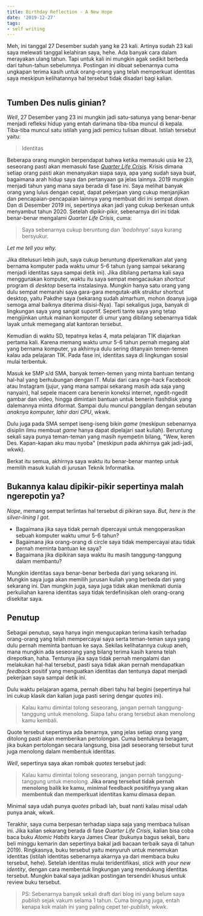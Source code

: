 ```yaml
---
title: Birthday Reflection - A New Hope
date: '2019-12-27'
tags:
- self writing
---
```


Meh, ini tanggal 27 Desember sudah yang ke 23 kali. Artinya sudah 23 kali saya melewati tanggal kelahiran saya, hehe. Ada banyak cara dalam merayakan ulang tahun. Tapi untuk kali ini mungkin agak sedikit berbeda dari tahun-tahun sebelumnya. Postingan ini dibuat sebenarnya cuma ungkapan terima kasih untuk orang-orang yang telah memperkuat identitas saya meskipun kelihatannya hal tersebut tidak disadari bagi kalian.

```toc
```

## Tumben Des nulis ginian?

*Well*, 27 Desember yang 23 ini mungkin jadi satu-satunya yang benar-benar menjadi refleksi hidup yang entah darimana tiba-tiba muncul di kepala. Tiba-tiba muncul satu istilah yang jadi pemicu tulisan dibuat. Istilah tersebut yaitu:

> Identitas

Beberapa orang mungkin berpendapat bahwa ketika memasuki usia ke 23, seseorang pasti akan memasuki fase *[Quarter Life Crisis](https://en.wikipedia.org/wiki/Quarter-life_crisis)*. Krisis dimana setiap orang pasti akan menanyakan siapa saya, apa yang sudah saya buat, bagaimana arah hidup saya dan pertanyaan ga jelas lainnya. 2019 mungkin menjadi tahun yang mana saya berada di fase ini. Saya melihat banyak orang yang lulus dengan cepat, dapat pekerjaan yang cukup menjanjikan dan pencapaian-pencapaian lainnya yang membuat diri ini sempat *down*. Dan di Desember 2019 ini, sepertinya akan jadi yang cukup berkesan untuk menyambut tahun 2020. Setelah dipikir-pikir, sebenarnya diri ini tidak benar-benar mengalami *Quarter Life Crisis*, cuma:

> Saya sebenarnya cukup beruntung dan *'bodohnya'* saya kurang bersyukur.

*Let me tell you why.*

Jika ditelusuri lebih jauh, saya cukup beruntung diperkenalkan alat yang bernama komputer pada waktu umur 5-6 tahun (yang sampai sekarang menjadi identitas saya sampai detik ini). Jika dibilang pertama kali saya menggunakan komputer, waktu itu saya sempat mengacaukan *shortcut* program di *desktop* beserta instalasinya. Mungkin hanya satu orang yang dulu sempat memarahi saya gara-gara mengutak-atik struktur shortcut desktop, yaitu Pakdhe saya (sekarang sudah almarhum, mohon doanya juga semoga amal baiknya diterima disisi-Nya). Tapi sekaligus juga, banyak di lingkungan saya yang sangat suportif. Seperti tante saya yang tetap mengijinkan untuk mainan komputer di umur yang dibilang sebenarnya tidak layak untuk memegang alat kantoran tersebut.

Kemudian di waktu SD, tepatnya kelas 4, mata pelajaran TIK diajarkan pertama kali. Karena memang waktu umur 5-6 tahun pernah megang alat yang bernama komputer, ya akhirnya dulu sering ditanyain temen-temen kalau ada pelajaran TIK. Pada fase ini, identitas saya di lingkungan sosial mulai terbentuk.

Masuk ke SMP s/d SMA, banyak temen-temen yang minta bantuan tentang hal-hal yang berhubungan dengan IT. Mulai dari cara nge-hack Facebook atau Instagram (jujur, yang mana sampai sekarang masih ada saja yang nanyain), hal sepele macem cara benerin koneksi internet, ngedit-ngedit gambar dan video, hingga dimintain bantuan untuk benerin flashdisk yang dalemannya minta diformat. Sampai dulu muncul panggilan dengan sebutan *anaknya komputer, lahir dari CPU*, wkwk.

Dulu juga pada SMA sempet iseng-iseng bikin *game* (meskipun sebenarnya disiplin ilmu membuat *game* hanya dapat dipelajari saat kuliah). Beruntung sekali saya punya teman-teman yang masih nyempetin bilang, "Wew, keren Des. Kapan-kapan aku mau nyoba" (meskipun pada akhirnya gak jadi-jadi, wkwk).

Berkat itu semua, akhirnya saya waktu itu benar-benar mantep untuk memilih masuk kuliah di jurusan Teknik Informatika.

## Bukannya kalau dipikir-pikir sepertinya malah ngerepotin ya?

*Nope*, memang sempat terlintas hal tersebut di pikiran saya. *But, here is the silver-lining I got.*

- Bagaimana jika saya tidak pernah dipercayai untuk mengoperasikan sebuah komputer waktu umur 5-6 tahun?
- Bagaimana jika orang-orang di circle saya tidak mempercayai atau tidak pernah meminta bantuan ke saya?
- Bagaimana jika dipikiran saya waktu itu masih tanggung-tanggung dalam membantu?

Mungkin identitas saya benar-benar berbeda dari yang sekarang ini. Mungkin saya juga akan memilih jurusan kuliah yang berbeda dari yang sekarang ini. Dan mungkin juga, saya juga tidak akan menikmati dunia perkuliahan karena identitas saya tidak terdefinisikan oleh orang-orang disekitar saya.

## Penutup

Sebagai penutup, saya hanya ingin mengucapkan terima kasih terhadap orang-orang yang telah mempercayai saya serta teman-teman saya yang dulu pernah meminta bantuan ke saya. Sekilas kelihatannya cukup aneh, mana mungkin ada seseorang yang bilang terima kasih karena telah direpotkan, haha. Tentunya jika saya tidak pernah mengalami dan melakukan hal-hal tersebut, pasti saya tidak akan pernah mendapatkan *feedback* positif yang menguatkan identitas dan tentunya dapat menjadi pekerjaan saya sampai detik ini.

Dulu waktu pelajaran agama, pernah diberi tahu hal begini (sepertinya hal ini cukup klasik dan kalian juga pasti sering dengar *quotes* ini).

> Kalau kamu dimintai tolong seseorang, jangan pernah tanggung-tanggung untuk menolong. Siapa tahu orang tersebut akan menolong kamu kembali.

Quote tersebut sepertinya ada benarnya, yang jelas setiap orang yang ditolong pasti akan memberikan pertolongan. Cuma bentuknya beragam, jika bukan pertolongan secara langsung, bisa jadi seseorang tersebut turut juga menolong dalam membentuk identitas.

*Well*, sepertinya saya akan rombak *quotes* tersebut jadi:

> Kalau kamu dimintai tolong seseorang, jangan pernah tanggung-tanggung untuk menolong. **Jika orang tersebut tidak pernah menolong balik ke kamu, minimal feedback positifnya yang akan membentuk dan memperkuat identitas kamu dimasa depan**.  

Minimal saya udah punya *quotes* pribadi lah, buat nanti kalau misal udah punya anak, wkwk.

Terakhir, saya cuma berpesan terhadap siapa saja yang membaca tulisan ini. Jika kalian sekarang berada di fase *Quarter Life Crisis*, kalian bisa coba baca buku *Atomic Habits* karya James Clear (bukunya bagus sekali, baru beli minggu kemarin dan sepertinya bakal jadi bacaan terbaik saya di tahun 2019). Ringkasnya, buku tersebut yaitu menyuruh untuk menemukan identitas (istilah identitas sebenarnya akarnya ya dari membaca buku tersebut, hehe). Setelah identitas mulai teridentifikasi, *stick with your new identity*, dengan cara membentuk lingkungan yang mendukung identitas tersebut. Mungkin bakal saya jadikan postingan tersendiri khusus untuk review buku tersebut.  

> PS: Sebenarnya banyak sekali draft dari blog ini yang belum saya *publish* sejak vakum selama 1 tahun. Cuma bingung juga, entah kenapa kok malah ini yang paling cepet ter-*publish*, wkwk.
